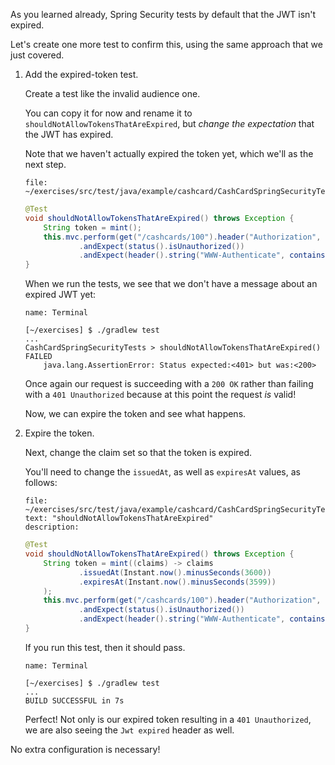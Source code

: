 As you learned already, Spring Security tests by default that the JWT isn't expired.

Let's create one more test to confirm this, using the same approach that we just covered.

1. Add the expired-token test.

   Create a test like the invalid audience one.

   You can copy it for now and rename it to `shouldNotAllowTokensThatAreExpired`, but _change the expectation_ that the JWT has expired.

   Note that we haven't actually expired the token yet, which we'll as the next step.

   ```editor:open-file
   file: ~/exercises/src/test/java/example/cashcard/CashCardSpringSecurityTests.java
   ```

   ```java
   @Test
   void shouldNotAllowTokensThatAreExpired() throws Exception {
       String token = mint();
       this.mvc.perform(get("/cashcards/100").header("Authorization", "Bearer " + token))
               .andExpect(status().isUnauthorized())
               .andExpect(header().string("WWW-Authenticate", containsString("Jwt expired")));
   }
   ```

   When we run the tests, we see that we don't have a message about an expired JWT yet:

   ```dashboard:open-dashboard
   name: Terminal
   ```

   ```shell
   [~/exercises] $ ./gradlew test
   ...
   CashCardSpringSecurityTests > shouldNotAllowTokensThatAreExpired() FAILED
       java.lang.AssertionError: Status expected:<401> but was:<200>
   ```

   Once again our request is succeeding with a `200 OK` rather than failing with a `401 Unauthorized` because at this point the request _is_ valid!

   Now, we can expire the token and see what happens.

1. Expire the token.

   Next, change the claim set so that the token is expired.

   You'll need to change the `issuedAt`, as well as `expiresAt` values, as follows:

   ```editor:select-matching-text
   file: ~/exercises/src/test/java/example/cashcard/CashCardSpringSecurityTests.java
   text: "shouldNotAllowTokensThatAreExpired"
   description:
   ```

   ```java
   @Test
   void shouldNotAllowTokensThatAreExpired() throws Exception {
       String token = mint((claims) -> claims
               .issuedAt(Instant.now().minusSeconds(3600))
               .expiresAt(Instant.now().minusSeconds(3599))
       );
       this.mvc.perform(get("/cashcards/100").header("Authorization", "Bearer " + token))
               .andExpect(status().isUnauthorized())
               .andExpect(header().string("WWW-Authenticate", containsString("Jwt expired")));
   }
   ```

   If you run this test, then it should pass.

   ```dashboard:open-dashboard
   name: Terminal
   ```

   ```shell
   [~/exercises] $ ./gradlew test
   ...
   BUILD SUCCESSFUL in 7s
   ```

   Perfect! Not only is our expired token resulting in a `401 Unauthorized`, we are also seeing the `Jwt expired` header as well.

No extra configuration is necessary!

